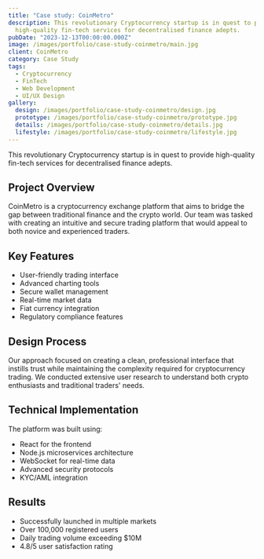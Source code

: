 ```yaml
---
title: "Case study: CoinMetro"
description: This revolutionary Cryptocurrency startup is in quest to provide
  high-quality fin-tech services for decentralised finance adepts.
pubDate: "2023-12-13T00:00:00.000Z"
image: /images/portfolio/case-study-coinmetro/main.jpg
client: CoinMetro
category: Case Study
tags:
  - Cryptocurrency
  - FinTech
  - Web Development
  - UI/UX Design
gallery:
  design: /images/portfolio/case-study-coinmetro/design.jpg
  prototype: /images/portfolio/case-study-coinmetro/prototype.jpg
  details: /images/portfolio/case-study-coinmetro/details.jpg
  lifestyle: /images/portfolio/case-study-coinmetro/lifestyle.jpg
---
```


This revolutionary Cryptocurrency startup is in quest to provide high-quality fin-tech services for decentralised finance adepts.

## Project Overview

CoinMetro is a cryptocurrency exchange platform that aims to bridge the gap between traditional finance and the crypto world. Our team was tasked with creating an intuitive and secure trading platform that would appeal to both novice and experienced traders.

## Key Features

- User-friendly trading interface
- Advanced charting tools
- Secure wallet management
- Real-time market data
- Fiat currency integration
- Regulatory compliance features

## Design Process

Our approach focused on creating a clean, professional interface that instills trust while maintaining the complexity required for cryptocurrency trading. We conducted extensive user research to understand both crypto enthusiasts and traditional traders' needs.

## Technical Implementation

The platform was built using:

- React for the frontend
- Node.js microservices architecture
- WebSocket for real-time data
- Advanced security protocols
- KYC/AML integration

## Results

- Successfully launched in multiple markets
- Over 100,000 registered users
- Daily trading volume exceeding $10M
- 4.8/5 user satisfaction rating
